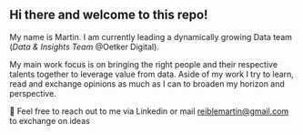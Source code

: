 ## Hi there and welcome to this repo!

My name is Martin. I am currently leading a dynamically growing Data team (*Data & Insights Team* @Oetker Digital).

My main work focus is on bringing the right people and their respective talents together to leverage value from data.
Aside of my work I try to learn, read and exchange opinions as much as I can to broaden my horizon and perspective.

:email:  Feel free to reach out to me via Linkedin or mail <reiblemartin@gmail.com> to exchange on <data product> ideas
